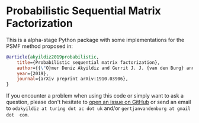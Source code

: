# Probabilistic Sequential Matrix Factorization

This is a alpha-stage Python package with some implementations for the PSMF 
method proposed in:

```bib
@article{akyildiz2019probabilistic,
    title={Probabilistic sequential matrix factorization},
    author={{\"O}mer Deniz Akyildiz and Gerrit J. J. {van den Burg} and Theodoros Damoulas and Mark F. J. Steel},
    year={2019},
    journal={arXiv preprint arXiv:1910.03906},
}
```

If you encounter a problem when using this code or simply want to ask a 
question, please don't hesitate to [open an issue on 
GitHub](https://github.com/alan-turing-institute/rPSMF) or send an email to 
``odakyildiz at turing dot ac dot uk`` and/or ``gertjanvandenburg at gmail dot 
com``.
